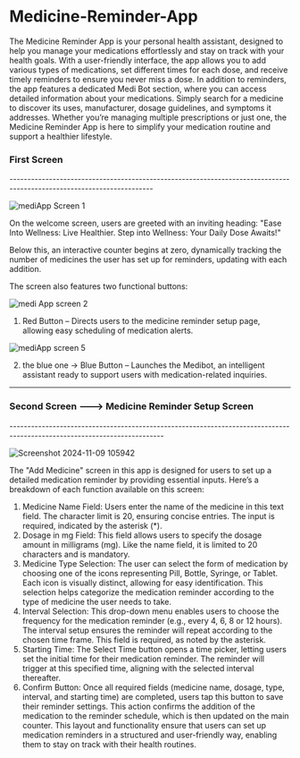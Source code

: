 # Medicine-Reminder-App
The Medicine Reminder App is your personal health assistant, designed to help you manage your medications effortlessly and stay on track with your health goals. With a user-friendly interface, the app allows you to add various types of medications, set different times for each dose, and receive timely reminders to ensure you never miss a dose.
In addition to reminders, the app features a dedicated Medi Bot section, where you can access detailed information about your medications. Simply search for a medicine to discover its uses, manufacturer, dosage guidelines, and symptoms it addresses. Whether you’re managing multiple prescriptions or just one, the Medicine Reminder App is here to simplify your medication routine and support a healthier lifestyle.



<h3>First Screen</h3>
----------------------------------------------------------------------------------------------------------------------

![mediApp Screen 1](https://github.com/user-attachments/assets/47c3d5b0-9271-4652-b565-62f56eabc013)

On the welcome screen, users are greeted with an inviting heading:
"Ease Into Wellness: Live Healthier. Step into Wellness: Your Daily Dose Awaits!"

Below this, an interactive counter begins at zero, dynamically tracking the number of medicines the user has set up for reminders, updating with each addition.

The screen also features two functional buttons:

![medi App screen 2](https://github.com/user-attachments/assets/560f6b6b-75de-4431-9b46-e1d78e201a4c)


1. Red Button – Directs users to the medicine reminder setup page, allowing easy scheduling of medication alerts.

![mediApp screen 5](https://github.com/user-attachments/assets/b276e72c-1bb7-4122-a29b-c2f9f3f8148e)

   
2. the blue one -> Blue Button – Launches the Medibot, an intelligent assistant ready to support users with medication-related inquiries.

-------------------------------------------------------------------------------------------------------------------------

<h3>Second Screen ---> Medicine Reminder Setup Screen</h3>
-------------------------------------------------------------------------------------------------------------------------

![Screenshot 2024-11-09 105942](https://github.com/user-attachments/assets/5d8c9d9b-9953-4164-8cfe-5b0548006a62)

The "Add Medicine" screen in this app is designed for users to set up a detailed medication reminder by providing essential inputs. Here’s a breakdown of each function available on this screen:
1. Medicine Name Field: Users enter the name of the medicine in this text field. The character limit is 20, ensuring concise entries. The input is required, indicated by the asterisk (*).
2. Dosage in mg Field: This field allows users to specify the dosage amount in milligrams (mg). Like the name field, it is limited to 20 characters and is mandatory.
3. Medicine Type Selection:
   The user can select the form of medication by choosing one of the icons representing Pill, Bottle, Syringe, or Tablet. Each icon is visually distinct, allowing for easy identification. This selection helps categorize the medication reminder according to the type of 
   medicine the user needs to take.
4. Interval Selection:
    This drop-down menu enables users to choose the frequency for the medication reminder (e.g., every 4, 6, 8 or 12 hours). The interval setup ensures the reminder will repeat according to the chosen time frame. This field is required, as noted by the asterisk.
5. Starting Time:
   The Select Time button opens a time picker, letting users set the initial time for their medication reminder. The reminder will trigger at this specified time, aligning with the selected interval thereafter.
6. Confirm Button:
   Once all required fields (medicine name, dosage, type, interval, and starting time) are completed, users tap this button to save their reminder settings. This action confirms the addition of the medication to the reminder schedule, which is then updated on the main 
   counter.
This layout and functionality ensure that users can set up medication reminders in a structured and user-friendly way, enabling them to stay on track with their health routines.



